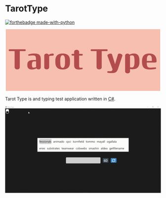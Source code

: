 # TarotType
[
![forthebadge made-with-python](https://forthebadge.com/images/badges/made-with-c-sharp.svg)](https://learn.microsoft.com/en-us/dotnet/csharp/)

<p align="center">
  <img src="https://github.com/eymenefealtun/TarotType/blob/master/Pictures/Tarot_Type200.png?raw=true" alt="Sublime's custom image"/>
</p>

Tarot Type is and typing test application written in [C#](https://learn.microsoft.com/en-us/dotnet/csharp/).



![](https://github.com/eymenefealtun/TarotType/blob/master/Pictures/readmeGif.gif)
